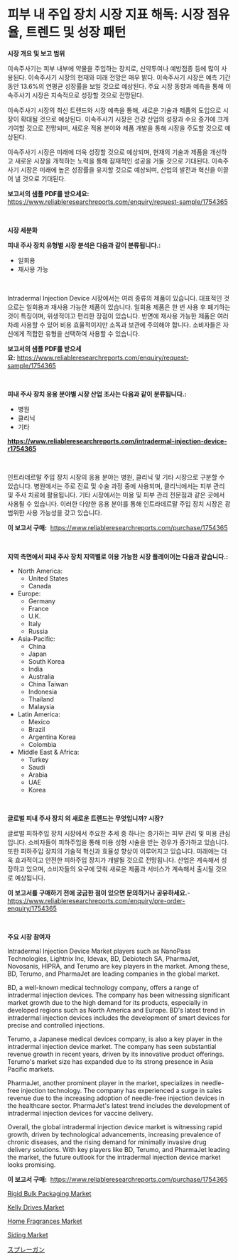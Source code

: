 <p><h1>피부 내 주입 장치 시장 지표 해독: 시장 점유율, 트렌드 및 성장 패턴</h1></p><p><strong>시장 개요 및 보고 범위</strong></p>
<p><p>이속주사기는 피부 내부에 약물을 주입하는 장치로, 신약투여나 예방접종 등에 많이 사용된다. 이속주사기 시장의 현재와 미래 전망은 매우 밝다. 이속주사기 시장은 예측 기간 동안 13.6%의 연평균 성장률을 보일 것으로 예상된다. 주요 시장 동향과 예측을 통해 이속주사기 시장은 지속적으로 성장할 것으로 전망된다.</p><p>이속주사기 시장의 최신 트렌드와 시장 예측을 통해, 새로운 기술과 제품의 도입으로 시장이 확대될 것으로 예상된다. 이속주사기 시장은 건강 산업의 성장과 수요 증가에 크게 기여할 것으로 전망되며, 새로운 적용 분야와 제품 개발을 통해 시장을 주도할 것으로 예상된다.</p><p>이속주사기 시장은 미래에 더욱 성장할 것으로 예상되며, 현재의 기술과 제품을 개선하고 새로운 시장을 개척하는 노력을 통해 잠재적인 성공을 거둘 것으로 기대된다. 이속주사기 시장은 미래에 높은 성장률을 유지할 것으로 예상되며, 산업의 발전과 혁신을 이끌어 낼 것으로 기대된다.</p></p>
<p><strong>보고서의 샘플 PDF를 받으세요:</strong> <a href="https://www.reliableresearchreports.com/enquiry/request-sample/1754365">https://www.reliableresearchreports.com/enquiry/request-sample/1754365</a></p>
<p>&nbsp;</p>
<p><strong>시장 세분화</strong></p>
<p><strong>피내 주사 장치 유형별 시장 분석은 다음과 같이 분류됩니다.:</strong></p>
<p><ul><li>일회용</li><li>재사용 가능</li></ul></p>
<p>&nbsp;</p>
<p><p>Intradermal Injection Device 시장에서는 여러 종류의 제품이 있습니다. 대표적인 것으로는 일회용과 재사용 가능한 제품이 있습니다. 일회용 제품은 한 번 사용 후 폐기하는 것이 특징이며, 위생적이고 편리한 장점이 있습니다. 반면에 재사용 가능한 제품은 여러 차례 사용할 수 있어 비용 효율적이지만 소독과 보관에 주의해야 합니다. 소비자들은 자신에게 적합한 유형을 선택하여 사용할 수 있습니다.</p></p>
<p><strong>보고서의 샘플 PDF를 받으세요:</strong>&nbsp;<a href="https://www.reliableresearchreports.com/enquiry/request-sample/1754365">https://www.reliableresearchreports.com/enquiry/request-sample/1754365</a></p>
<p>&nbsp;</p>
<p><strong> 피내 주사 장치 응용 분야별 시장 산업 조사는 다음과 같이 분류됩니다.:</strong></p>
<p><ul><li>병원</li><li>클리닉</li><li>기타</li></ul></p>
<p><strong><a href="https://www.reliableresearchreports.com/intradermal-injection-device-r1754365">https://www.reliableresearchreports.com/intradermal-injection-device-r1754365</a></strong></p>
<p>&nbsp;</p>
<p><p>인트라데르말 주입 장치 시장의 응용 분야는 병원, 클리닉 및 기타 시장으로 구분할 수 있습니다. 병원에서는 주로 진료 및 수술 과정 중에 사용되며, 클리닉에서는 피부 관리 및 주사 치료에 활용됩니다. 기타 시장에서는 미용 및 피부 관리 전문점과 같은 곳에서 사용될 수 있습니다. 이러한 다양한 응용 분야를 통해 인트라데르말 주입 장치 시장은 광범위한 사용 가능성을 갖고 있습니다.</p></p>
<p><strong>이 보고서 구매:</strong>&nbsp; <a href="https://www.reliableresearchreports.com/purchase/1754365">https://www.reliableresearchreports.com/purchase/1754365</a></p>
<p>&nbsp;</p>
<p><strong>지역 측면에서 피내 주사 장치 지역별로 이용 가능한 시장 플레이어는 다음과 같습니다.:</strong></p>
<p><ul>
    <li>
        North America:
        <ul>
            <li>United States</li>
            <li>Canada</li>
        </ul>
    </li>
    <li>
        Europe:
        <ul>
            <li>Germany</li>
            <li>France</li>
            <li>U.K.</li>
            <li>Italy</li>
            <li>Russia</li>
        </ul>
    </li>
    <li>
        Asia-Pacific:
        <ul>
            <li>China</li>
            <li>Japan</li>
            <li>South Korea</li>
            <li>India</li>
            <li>Australia</li>
            <li>China Taiwan</li>
            <li>Indonesia</li>
            <li>Thailand</li>
            <li>Malaysia</li>
        </ul>
    </li>
    <li>
        Latin America:
        <ul>
            <li>Mexico</li>
            <li>Brazil</li>
            <li>Argentina Korea</li>
            <li>Colombia</li>
        </ul>
    </li>
    <li>
        Middle East & Africa:
        <ul>
            <li>Turkey</li>
            <li>Saudi</li>
            <li>Arabia</li>
            <li>UAE</li>
            <li>Korea</li>
        </ul>
    </li>
    </ul></p>
<p>&nbsp;</p>
<p><strong>글로벌 피내 주사 장치 의 새로운 트렌드는 무엇입니까? 시장?</strong></p>
<p><p>글로벌 피하주입 장치 시장에서 주요한 추세 중 하나는 증가하는 피부 관리 및 미용 관심입니다. 소비자들이 피하주입을 통해 미용 성형 시술을 받는 경우가 증가하고 있습니다. 또한 피하주입 장치의 기술적 혁신과 효율성 향상이 이루어지고 있습니다. 미래에는 더욱 효과적이고 안전한 피하주입 장치가 개발될 것으로 전망됩니다. 산업은 계속해서 성장하고 있으며, 소비자들의 요구에 맞춰 새로운 제품과 서비스가 계속해서 출시될 것으로 예상됩니다.</p></p>
<p><strong>이 보고서를 구매하기 전에 궁금한 점이 있으면 문의하거나 공유하세요.</strong>- <a href="https://www.reliableresearchreports.com/enquiry/pre-order-enquiry/1754365">https://www.reliableresearchreports.com/enquiry/pre-order-enquiry/1754365</a></p>
<p>&nbsp;</p>
<p><strong>주요 시장 참여자</strong></p>
<p><p>Intradermal Injection Device Market players such as NanoPass Technologies, Lightnix Inc, Idevax, BD, Debiotech SA, PharmaJet, Novosanis, HIPRA, and Terumo are key players in the market. Among these, BD, Terumo, and PharmaJet are leading companies in the global market.</p><p>BD, a well-known medical technology company, offers a range of intradermal injection devices. The company has been witnessing significant market growth due to the high demand for its products, especially in developed regions such as North America and Europe. BD's latest trend in intradermal injection devices includes the development of smart devices for precise and controlled injections.</p><p>Terumo, a Japanese medical devices company, is also a key player in the intradermal injection device market. The company has seen substantial revenue growth in recent years, driven by its innovative product offerings. Terumo's market size has expanded due to its strong presence in Asia Pacific markets.</p><p>PharmaJet, another prominent player in the market, specializes in needle-free injection technology. The company has experienced a surge in sales revenue due to the increasing adoption of needle-free injection devices in the healthcare sector. PharmaJet's latest trend includes the development of intradermal injection devices for vaccine delivery.</p><p>Overall, the global intradermal injection device market is witnessing rapid growth, driven by technological advancements, increasing prevalence of chronic diseases, and the rising demand for minimally invasive drug delivery solutions. With key players like BD, Terumo, and PharmaJet leading the market, the future outlook for the intradermal injection device market looks promising.</p></p>
<p><strong>이 보고서 구매:</strong>&nbsp;&nbsp;<a href="https://www.reliableresearchreports.com/purchase/1754365">https://www.reliableresearchreports.com/purchase/1754365</a></p>
<p><p><a href="https://www.linkedin.com/pulse/rigid-bulk-packaging-market-research-report-provides-thorough-zveef?trackingId=0eUySmNMN7tGCF9Y8pGvEA%3D%3D">Rigid Bulk Packaging Market</a></p><p><a href="https://github.com/guneycigdem35/Market-Research-Report-List-2/blob/main/kelly-drives-market.md">Kelly Drives Market</a></p><p><a href="https://github.com/biheemgalvinlouises6hokrh3h/Market-Research-Report-List-2/blob/main/home-fragrances-market.md">Home Fragrances Market</a></p><p><a href="https://www.linkedin.com/pulse/siding-market-size-growth-outlook-from-2024-2031-projecting-kvruf?trackingId=zX3U8i%2BOK2fL7Pmtzgmmlw%3D%3D">Siding Market</a></p><p><a href="https://github.com/dadanedu33/Market-Research-Report-List-1/blob/main/564144838243.md">スプレーガン</a></p></p>